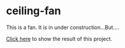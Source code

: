 # ceiling-fan
This is a fan. It is in under construction...But....

<a href="" traget="_blank">Click here</a> to show the result of this project.
